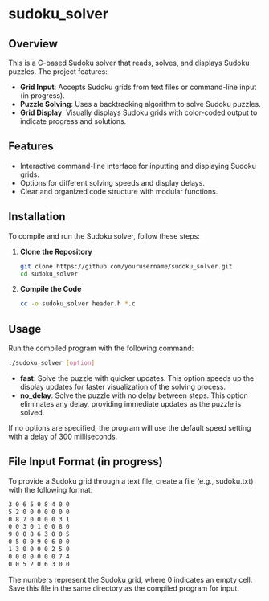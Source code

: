 # sudoku_solver

## Overview

This is a C-based Sudoku solver that reads, solves, and displays Sudoku puzzles. The project features:

- **Grid Input**: Accepts Sudoku grids from text files or command-line input (in progress).
- **Puzzle Solving**: Uses a backtracking algorithm to solve Sudoku puzzles.
- **Grid Display**: Visually displays Sudoku grids with color-coded output to indicate progress and solutions.

## Features

- Interactive command-line interface for inputting and displaying Sudoku grids.
- Options for different solving speeds and display delays.
- Clear and organized code structure with modular functions.

## Installation

To compile and run the Sudoku solver, follow these steps:

1. **Clone the Repository**

   ```sh
   git clone https://github.com/yourusername/sudoku_solver.git
   cd sudoku_solver
   
2. **Compile the Code**

   ```sh
   cc -o sudoku_solver header.h *.c

## Usage

Run the compiled program with the following command:

   ```sh
   ./sudoku_solver [option]
   ```
- **fast**: Solve the puzzle with quicker updates. This option speeds up the display updates for faster visualization of the solving process.
- **no_delay**: Solve the puzzle with no delay between steps. This option eliminates any delay, providing immediate updates as the puzzle is solved.

If no options are specified, the program will use the default speed setting with a delay of 300 milliseconds.

## File Input Format (in progress)

To provide a Sudoku grid through a text file, create a file (e.g., sudoku.txt) with the following format:

   ```sh
   3 0 6 5 0 8 4 0 0
   5 2 0 0 0 0 0 0 0
   0 8 7 0 0 0 0 3 1
   0 0 3 0 1 0 0 8 0
   9 0 0 8 6 3 0 0 5
   0 5 0 0 9 0 6 0 0
   1 3 0 0 0 0 2 5 0
   0 0 0 0 0 0 0 7 4
   0 0 5 2 0 6 3 0 0
   ```
The numbers represent the Sudoku grid, where 0 indicates an empty cell. Save this file in the same directory as the compiled program for input.
